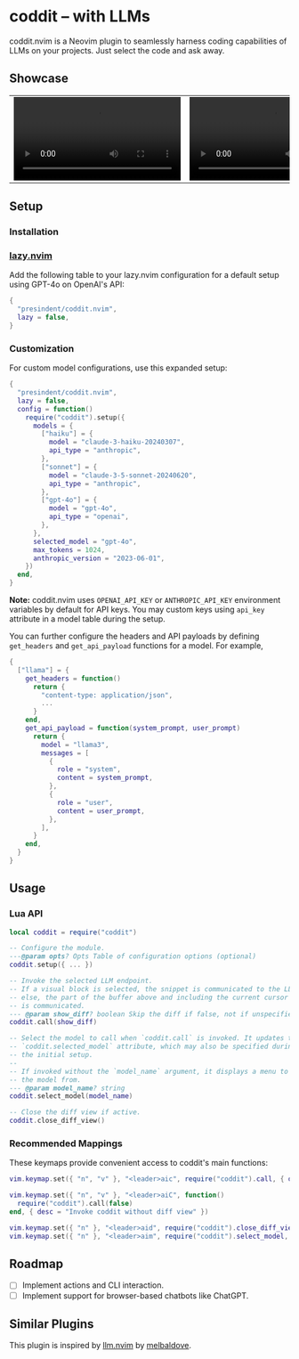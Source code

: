 # coddit – with LLMs

coddit.nvim is a Neovim plugin to seamlessly harness coding capabilities of LLMs on your projects. Just select the code and ask away.

## Showcase

<table>
<tbody>
<tr>
<td><video src="https://github.com/presindent/coddit.nvim/assets/115044400/70372a6d-93dd-4db7-8f81-baffcd568701"/></td>
<td><video src="https://github.com/presindent/coddit.nvim/assets/115044400/521b9569-d632-4e06-9169-0e2a37a33727"/></td>
</tr>
</tbody>
</table>

## Setup

### Installation

### [lazy.nvim](https://github.com/folke/lazy.nvim)

Add the following table to your lazy.nvim configuration for a default setup using GPT-4o on OpenAI's API:

```lua
{
  "presindent/coddit.nvim",
  lazy = false,
}
```

### Customization

For custom model configurations, use this expanded setup:

```lua
{
  "presindent/coddit.nvim",
  lazy = false,
  config = function()
    require("coddit").setup({
      models = {
        ["haiku"] = {
          model = "claude-3-haiku-20240307",
          api_type = "anthropic",
        },
        ["sonnet"] = {
          model = "claude-3-5-sonnet-20240620",
          api_type = "anthropic",
        },
        ["gpt-4o"] = {
          model = "gpt-4o",
          api_type = "openai",
        },
      },
      selected_model = "gpt-4o",
      max_tokens = 1024,
      anthropic_version = "2023-06-01",
    })
  end,
}
```

**Note:** coddit.nvim uses `OPENAI_API_KEY` or `ANTHROPIC_API_KEY` environment variables by default for API keys. You may custom keys using `api_key` attribute in a model table during the setup.

You can further configure the headers and API payloads by defining `get_headers` and `get_api_payload` functions for a model. For example,

```lua
{
  ["llama"] = {
    get_headers = function()
      return {
        "content-type: application/json",
        ...
      }
    end,
    get_api_payload = function(system_prompt, user_prompt)
      return {
        model = "llama3",
        messages = [
          {
            role = "system",
            content = system_prompt,
          },
          {
            role = "user",
            content = user_prompt,
          },
        ],
      }
    end,
  }
}
```

## Usage

### Lua API

```lua
local coddit = require("coddit")

-- Configure the module.
---@param opts? Opts Table of configuration options (optional)
coddit.setup({ ... })

-- Invoke the selected LLM endpoint.
-- If a visual block is selected, the snippet is communicated to the LLM,
-- else, the part of the buffer above and including the current cursor row
-- is communicated.
--- @param show_diff? boolean Skip the diff if false, not if unspecified
coddit.call(show_diff)

-- Select the model to call when `coddit.call` is invoked. It updates the
-- `coddit.selected_model` attribute, which may also be specified during
-- the initial setup.
--
-- If invoked without the `model_name` argument, it displays a menu to pick
-- the model from.
--- @param model_name? string
coddit.select_model(model_name)

-- Close the diff view if active.
coddit.close_diff_view()
```

### Recommended Mappings

These keymaps provide convenient access to coddit's main functions:

```lua
vim.keymap.set({ "n", "v" }, "<leader>aic", require("coddit").call, { desc = "Invoke coddit" })

vim.keymap.set({ "n", "v" }, "<leader>aiC", function()
  require("coddit").call(false)
end, { desc = "Invoke coddit without diff view" })

vim.keymap.set({ "n" }, "<leader>aid", require("coddit").close_diff_view, { desc = "Close coddit diffview" })
vim.keymap.set({ "n" }, "<leader>aim", require("coddit").select_model, { desc = "Select model for coddit" })
```

## Roadmap

- [ ] Implement actions and CLI interaction.
- [ ] Implement support for browser-based chatbots like ChatGPT.

## Similar Plugins

This plugin is inspired by [llm.nvim](https://github.com/melbaldove/llm.nvim) by [melbaldove](https://github.com/melbaldove).
